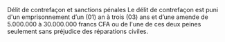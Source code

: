 Délit de contrefaçon et sanctions pénales
Le délit de contrefaçon est puni d'un emprisonnement d’un (01) an à trois (03) ans et d’une
amende de 5.000.000 à 30.000.000 francs CFA ou de l'une de ces deux peines seulement sans
préjudice des réparations civiles.